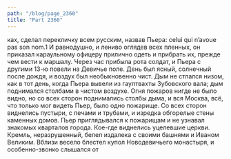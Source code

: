 ```yaml
---
path: "/blog/page_2360"
title: "Part 2360"
---
```


ках, сделал перекличку всем русским, назвав Пьера: celui qui n’avoue pas son nom.1 И равнодушно, и лениво оглядев всех пленных, он приказал караульному офицеру прилично одеть и прибрать их, прежде чем вести к маршалу. Через час прибыла рота солдат, и Пьера с другими 13-ю повели на Девичье поле. День был ясный, солнечный после дождя, и воздух был необыкновенно чист. Дым не стлался низом, как в тот день, когда Пьера вывели из гауптвахты Зубовского вала; дым поднимался столбами в чистом воздухе. Огня пожаров нигде не было видно, но со всех сторон поднимались столбы дыма, и вся Москва, всё, что только мог видеть Пьер, было одно пожарище. Со всех сторон виднелись пустыри, с печами и трубами, и изредка обгорелые стены каменных домов. Пьер приглядывался к пожарищам и не узнавал знакомых кварталов города. Кое-где виднелись уцелевшие церкви. Кремль, неразрушенный, белел издалека с своими башнями и Иваном Великим. Вблизи весело блестел купол Новодевичьего монастыря, и особенно-звонко слышался от
